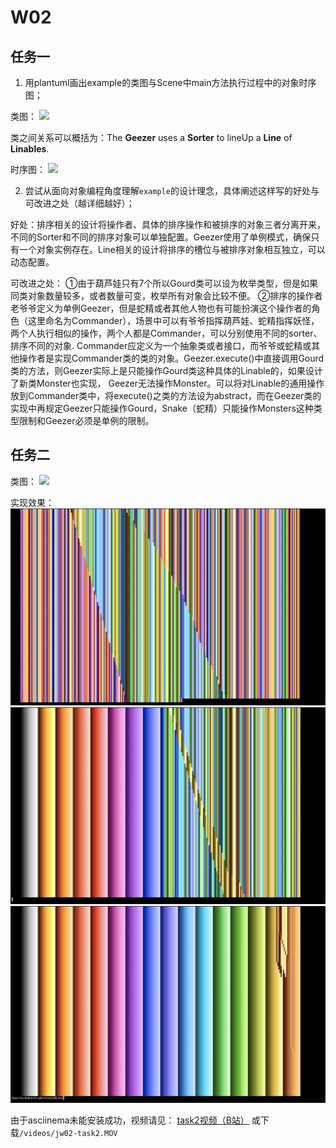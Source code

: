 # W02
## 任务一
1. 用plantuml画出example的类图与Scene中main方法执行过程中的对象时序图；

类图：
![](http://www.plantuml.com/plantuml/png/PL9DRnGn3BtdLrXxocXtaBZcL7hf1I54WKlLGtRNR2CooIWVGAdwtx7pCSnEBvFOVl5xp-ERc7H8URB2k8JXXpuXtFj0rnS1iBTUdoLQdD2bg0Zoy3XmFX94bji5qsUh7GMlOjNZet7wQB4qYGJnqIJZdPpRHVNCe7vvS-wTEcnOwgtoNTkCb2O69ZfP7IFSvYDnLBbWfhdfN1aOTHKDV8-_zImR7_L0boUuypcSLs_NmiTmk1oEe819ANoZNK1zBmkGcSf8NcYcoPnUINOftpv_qUwd3FGf65MoZEHKCqKHwrice9rFJnWgjelknaaaALm4nKNHmwFOSr5QT9Vqj4XA_aC8-fcucZ-ndtEIjWOzUG33BneRZrssH0DSAtZNMKdAffFefIt587WTMh0jRctU8Vvj_x7F56WeDQtgiHuuaEAllKvU5yJOKtoFPJiKBqajpZf4B4iyqqVTfs3SPMWdJPGW-0TFEQ6C2MSL6w0lBXcgpUHLw_y0iedVPdPRh6BlpKuvXjtx7VXnXDsdtVLaHTtFMlTqRkkLgXJ61cYkRz2TysJ_0G00)

类之间关系可以概括为：The **Geezer** uses a **Sorter** to lineUp a **Line** of **Linables**.

时序图：
![](http://www.plantuml.com/plantuml/png/TL9DRnCn4BtxL-mjwO4BuaFA0HKESE60X3XLFJY9sQvmxSKxAn5EbK2qf2HHM-3G1YGG7n6eQMwijchuC_PcVmRZtM1C1BdapVZvpNkpNa-0AaYtEUb80KhomFuIgO2f2WOqMPQ4Ta0kcm5iiJkCFMMgPhYIF4vPofOa7Wc4JiQME8Ppre58YYG8PQgwYJklIq8QCLgAEb5C1GHSXe6dWIKIsZ8LNQfwjkbZ9DoMyZ9fC04HzEfR3Zl25TBeKg1jcbJs77Q4gwJX-_HnJRX6I1NkqeqwP2imUoVcF7VTEWlsunIQQqH8O86AmYq8Y9czkAwpR-N1zxB_nKoUwMn8R2EMIMHdB4uodHykpW_Cz9WmqGtiPU8sRDLTWGFAuGypUcjUd-binqpVw_a-gRvNHLoYLkskji7PG_ZjLsVvhRJTvkn-HVHk-YCI1lKv9d5zBxlzUn3ZeGMhbq7UL8hscck8xqQ2uh2DJMyXBa9nDlAseBF-ulYvMv8truk5pu5scugAHqah4h2nkVOdejDr6gXdgVfYZB6BuQ79Hth-hXXC_x6m2ZJ_biCFLtdSAKu_w_nJCVXO70rGhPpEpCKRCvx4dABlq_ziCMHm3mchEtGlXJrXdHHOqwgil9Znn7ij_UBbr_B3Azy1AN_kBYRxvVp8xEPcRyPbQ7sunxEEADtclm00)
 
2. 尝试从面向对象编程角度理解`example`的设计理念，具体阐述这样写的好处与可改进之处（越详细越好）；

好处：排序相关的设计将操作者、具体的排序操作和被排序的对象三者分离开来，不同的Sorter和不同的排序对象可以单独配置。Geezer使用了单例模式，确保只有一个对象实例存在。Line相关的设计将排序的槽位与被排序对象相互独立，可以动态配置。

可改进之处：
①由于葫芦娃只有7个所以Gourd类可以设为枚举类型，但是如果同类对象数量较多，或者数量可变，枚举所有对象会比较不便。
②排序的操作者老爷爷定义为单例Geezer，但是蛇精或者其他人物也有可能扮演这个操作者的角色（这里命名为Commander），场景中可以有爷爷指挥葫芦娃、蛇精指挥妖怪，两个人执行相似的操作，两个人都是Commander，可以分别使用不同的sorter、排序不同的对象. Commander应定义为一个抽象类或者接口，而爷爷或蛇精或其他操作者是实现Commander类的类的对象。Geezer.execute()中直接调用Gourd类的方法，则Geezer实际上是只能操作Gourd类这种具体的Linable的，如果设计了新类Monster也实现， Geezer无法操作Monster。可以将对Linable的通用操作放到Commander类中，将execute()之类的方法设为abstract，而在Geezer类的实现中再规定Geezer只能操作Gourd，Snake（蛇精）只能操作Monsters这种类型限制和Geezer必须是单例的限制。

## 任务二

类图：
![](http://www.plantuml.com/plantuml/png/dLAnZjGm4Etz5TPMZdQ3HElg40KKW80LDAShPfDXprh7jkm975hjlsF7Th89eg69FJFFxxsPoKCWy3GEcYb3w7z0X_neVRnU6UTxRQ4Ng750Gq56oEDJa_8XGiHqEoDzrc1YS6Eiqn02_pAgxf99k1fSUNr7sqAcukaUVe4JZVnfLRzGl4Tm_ykmDF916JXfd3e9qQSDYfGrmfMBh9dykBPJOSrSBvNle4UCwQYGXE0Ko4D7_AqT1Z1ziHOcbpARJGa7Fk0q91S_yaXUcNDJpiUd1BbMhXk-O3SIYa3eP2ZGwYuWPLgn4ba0MXdyvaGwPEmUgyeosQE12t9y8JHzM3bl_orzO_NvHsl2PYjtKsxzuNmuIQuCfUYlEJDU2KH6Hc3zYxw2kUJPfaJQwRm8C9QUqSjtTlJzzbU9yb5xrWgpM9piFXM5HdEcvrcBx1lluNVKAixPteqaT0vgyi1LUb7Kaa6H4nMmTl2ggaOh6oPMIrk9XgM5bc1Rl9jyNZBVlTxnrgPZMHjBsbFAjYtVVTgjpR1Lb76Pekw1FQ3fnq7_0G00)

实现效果：
![](../images/0.png)
![](../images/1.png)
![](../images/2.png)

由于asciinema未能安装成功，视频请见：
[task2视频（B站）](https://www.bilibili.com/video/BV1PQ4y167Em/)
或下载`/videos/jw02-task2.MOV`
